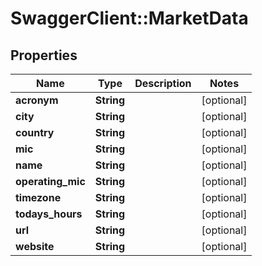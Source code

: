 # SwaggerClient::MarketData

## Properties
Name | Type | Description | Notes
------------ | ------------- | ------------- | -------------
**acronym** | **String** |  | [optional] 
**city** | **String** |  | [optional] 
**country** | **String** |  | [optional] 
**mic** | **String** |  | [optional] 
**name** | **String** |  | [optional] 
**operating_mic** | **String** |  | [optional] 
**timezone** | **String** |  | [optional] 
**todays_hours** | **String** |  | [optional] 
**url** | **String** |  | [optional] 
**website** | **String** |  | [optional] 


